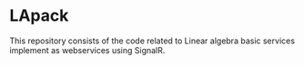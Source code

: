 # LApack
This repository consists of the code related to Linear algebra basic services implement as webservices using SignalR.
